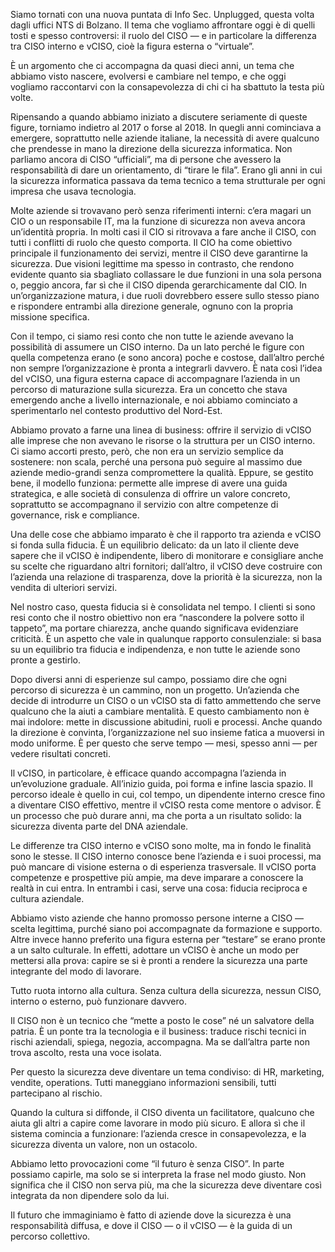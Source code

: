 Siamo tornati con una nuova puntata di Info Sec. Unplugged, questa volta dagli uffici NTS di Bolzano. Il tema che vogliamo affrontare oggi è di quelli tosti e spesso controversi: il ruolo del CISO — e in particolare la differenza tra CISO interno e vCISO, cioè la figura esterna o “virtuale”.

È un argomento che ci accompagna da quasi dieci anni, un tema che abbiamo visto nascere, evolversi e cambiare nel tempo, e che oggi vogliamo raccontarvi con la consapevolezza di chi ci ha sbattuto la testa più volte.

Ripensando a quando abbiamo iniziato a discutere seriamente di queste figure, torniamo indietro al 2017 o forse al 2018. In quegli anni cominciava a emergere, soprattutto nelle aziende italiane, la necessità di avere qualcuno che prendesse in mano la direzione della sicurezza informatica.
Non parliamo ancora di CISO “ufficiali”, ma di persone che avessero la responsabilità di dare un orientamento, di “tirare le fila”. Erano gli anni in cui la sicurezza informatica passava da tema tecnico a tema strutturale per ogni impresa che usava tecnologia.

Molte aziende si trovavano però senza riferimenti interni: c’era magari un CIO o un responsabile IT, ma la funzione di sicurezza non aveva ancora un’identità propria. In molti casi il CIO si ritrovava a fare anche il CISO, con tutti i conflitti di ruolo che questo comporta.
Il CIO ha come obiettivo principale il funzionamento dei servizi, mentre il CISO deve garantirne la sicurezza. Due visioni legittime ma spesso in contrasto, che rendono evidente quanto sia sbagliato collassare le due funzioni in una sola persona o, peggio ancora, far sì che il CISO dipenda gerarchicamente dal CIO. In un’organizzazione matura, i due ruoli dovrebbero essere sullo stesso piano e rispondere entrambi alla direzione generale, ognuno con la propria missione specifica.

Con il tempo, ci siamo resi conto che non tutte le aziende avevano la possibilità di assumere un CISO interno. Da un lato perché le figure con quella competenza erano (e sono ancora) poche e costose, dall’altro perché non sempre l’organizzazione è pronta a integrarli davvero.
È nata così l’idea del vCISO, una figura esterna capace di accompagnare l’azienda in un percorso di maturazione sulla sicurezza. Era un concetto che stava emergendo anche a livello internazionale, e noi abbiamo cominciato a sperimentarlo nel contesto produttivo del Nord-Est.

Abbiamo provato a farne una linea di business: offrire il servizio di vCISO alle imprese che non avevano le risorse o la struttura per un CISO interno. Ci siamo accorti presto, però, che non era un servizio semplice da sostenere: non scala, perché una persona può seguire al massimo due aziende medio-grandi senza compromettere la qualità. Eppure, se gestito bene, il modello funziona: permette alle imprese di avere una guida strategica, e alle società di consulenza di offrire un valore concreto, soprattutto se accompagnano il servizio con altre competenze di governance, risk e compliance.

Una delle cose che abbiamo imparato è che il rapporto tra azienda e vCISO si fonda sulla fiducia. È un equilibrio delicato: da un lato il cliente deve sapere che il vCISO è indipendente, libero di monitorare e consigliare anche su scelte che riguardano altri fornitori; dall’altro, il vCISO deve costruire con l’azienda una relazione di trasparenza, dove la priorità è la sicurezza, non la vendita di ulteriori servizi.

Nel nostro caso, questa fiducia si è consolidata nel tempo. I clienti si sono resi conto che il nostro obiettivo non era “nascondere la polvere sotto il tappeto”, ma portare chiarezza, anche quando significava evidenziare criticità. È un aspetto che vale in qualunque rapporto consulenziale: si basa su un equilibrio tra fiducia e indipendenza, e non tutte le aziende sono pronte a gestirlo.

Dopo diversi anni di esperienze sul campo, possiamo dire che ogni percorso di sicurezza è un cammino, non un progetto. Un’azienda che decide di introdurre un CISO o un vCISO sta di fatto ammettendo che serve qualcuno che la aiuti a cambiare mentalità.
E questo cambiamento non è mai indolore: mette in discussione abitudini, ruoli e processi. Anche quando la direzione è convinta, l’organizzazione nel suo insieme fatica a muoversi in modo uniforme. È per questo che serve tempo — mesi, spesso anni — per vedere risultati concreti.

Il vCISO, in particolare, è efficace quando accompagna l’azienda in un’evoluzione graduale. All’inizio guida, poi forma e infine lascia spazio. Il percorso ideale è quello in cui, col tempo, un dipendente interno cresce fino a diventare CISO effettivo, mentre il vCISO resta come mentore o advisor.
È un processo che può durare anni, ma che porta a un risultato solido: la sicurezza diventa parte del DNA aziendale.

Le differenze tra CISO interno e vCISO sono molte, ma in fondo le finalità sono le stesse. Il CISO interno conosce bene l’azienda e i suoi processi, ma può mancare di visione esterna o di esperienza trasversale. Il vCISO porta competenze e prospettive più ampie, ma deve imparare a conoscere la realtà in cui entra.
In entrambi i casi, serve una cosa: fiducia reciproca e cultura aziendale.

Abbiamo visto aziende che hanno promosso persone interne a CISO — scelta legittima, purché siano poi accompagnate da formazione e supporto. Altre invece hanno preferito una figura esterna per “testare” se erano pronte a un salto culturale. In effetti, adottare un vCISO è anche un modo per mettersi alla prova: capire se si è pronti a rendere la sicurezza una parte integrante del modo di lavorare.

Tutto ruota intorno alla cultura. Senza cultura della sicurezza, nessun CISO, interno o esterno, può funzionare davvero.

Il CISO non è un tecnico che “mette a posto le cose” né un salvatore della patria. È un ponte tra la tecnologia e il business: traduce rischi tecnici in rischi aziendali, spiega, negozia, accompagna. Ma se dall’altra parte non trova ascolto, resta una voce isolata.

Per questo la sicurezza deve diventare un tema condiviso: di HR, marketing, vendite, operations. Tutti maneggiano informazioni sensibili, tutti partecipano al rischio.

Quando la cultura si diffonde, il CISO diventa un facilitatore, qualcuno che aiuta gli altri a capire come lavorare in modo più sicuro. E allora sì che il sistema comincia a funzionare: l’azienda cresce in consapevolezza, e la sicurezza diventa un valore, non un ostacolo.

Abbiamo letto provocazioni come “il futuro è senza CISO”. In parte possiamo capirle, ma solo se si interpreta la frase nel modo giusto. Non significa che il CISO non serva più, ma che la sicurezza deve diventare così integrata da non dipendere solo da lui.

Il futuro che immaginiamo è fatto di aziende dove la sicurezza è una responsabilità diffusa, e dove il CISO — o il vCISO — è la guida di un percorso collettivo.
